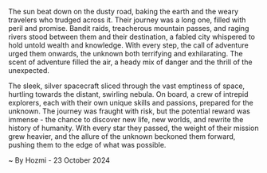 
The sun beat down on the dusty road, baking the earth and the weary travelers who trudged across it. Their journey was a long one, filled with peril and promise. Bandit raids, treacherous mountain passes, and raging rivers stood between them and their destination, a fabled city whispered to hold untold wealth and knowledge. With every step, the call of adventure urged them onwards, the unknown both terrifying and exhilarating. The scent of adventure filled the air, a heady mix of danger and the thrill of the unexpected.

The sleek, silver spacecraft sliced through the vast emptiness of space, hurtling towards the distant, swirling nebula. On board, a crew of intrepid explorers, each with their own unique skills and passions, prepared for the unknown. The journey was fraught with risk, but the potential reward was immense - the chance to discover new life, new worlds, and rewrite the history of humanity. With every star they passed, the weight of their mission grew heavier, and the allure of the unknown beckoned them forward, pushing them to the edge of what was possible. 

~ By Hozmi - 23 October 2024

